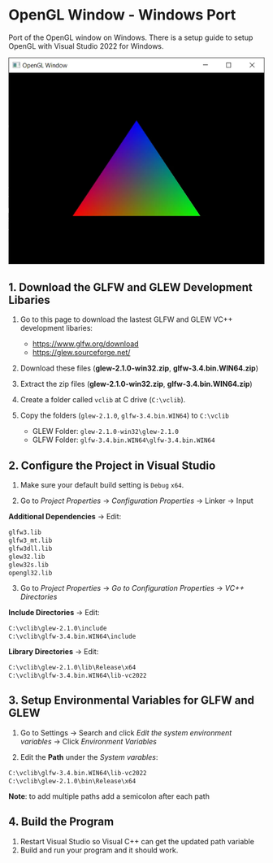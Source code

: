# OpenGL Window - Windows Port
Port of the OpenGL window on Windows. There is a setup guide to setup OpenGL with Visual Studio 2022 for Windows.

![OpengGL Window](./screenshots/opengl_window.webp)

## 1. Download the GLFW and GLEW Development Libaries
1. Go to this page to download the lastest GLFW and GLEW VC++ development libaries:
    - https://www.glfw.org/download
    - https://glew.sourceforge.net/

2. Download these files (**glew-2.1.0-win32.zip**, **glfw-3.4.bin.WIN64.zip**)

2. Extract the zip files (**glew-2.1.0-win32.zip**, **glfw-3.4.bin.WIN64.zip**)

3. Create a folder called `vclib` at C drive (`C:\vclib`).

4. Copy the folders (`glew-2.1.0`, `glfw-3.4.bin.WIN64`) to `C:\vclib`
    - GLEW Folder: `glew-2.1.0-win32\glew-2.1.0`
    - GLFW Folder: `glfw-3.4.bin.WIN64\glfw-3.4.bin.WIN64`

## 2. Configure the Project in Visual Studio 

1. Make sure your default build setting is `Debug` `x64`.

2. Go to *Project Properties* -> *Configuration Properties* -> Linker -> Input 

**Additional Dependencies** -> Edit:
```
glfw3.lib
glfw3_mt.lib
glfw3dll.lib
glew32.lib
glew32s.lib
opengl32.lib
```

3. Go to *Project Properties* -> *Go to Configuration Properties* -> *VC++ Directories*

**Include Directories** -> Edit:
```
C:\vclib\glew-2.1.0\include
C:\vclib\glfw-3.4.bin.WIN64\include
```

**Library Directories** -> Edit:
```
C:\vclib\glew-2.1.0\lib\Release\x64
C:\vclib\glfw-3.4.bin.WIN64\lib-vc2022
```

## 3. Setup Environmental Variables for GLFW and GLEW
1. Go to Settings -> Search and click *Edit the system environment variables* -> Click *Environment Variables*

2. Edit the **Path** under the *System varables*:
```
C:\vclib\glfw-3.4.bin.WIN64\lib-vc2022
C:\vclib\glew-2.1.0\bin\Release\x64
```

**Note**: to add multiple paths add a semicolon after each path

## 4. Build the Program
1. Restart Visual Studio so Visual C++ can get the updated path variable
2. Build and run your program and it should work.


